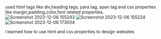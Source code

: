 used html tags like div,heading tags, para tag, span tag and css properties like margin,padding,color,font related properties.
![Screenshot 2023-12-06 155243](https://github.com/greatlalbabu/Bikaner-wala/assets/152646798/2e993299-7a70-46b1-9e53-ab4c6deb30dd)
![Screenshot 2023-12-06 155224](https://github.com/greatlalbabu/Bikaner-wala/assets/152646798/28b5b32a-04b3-4011-a57d-1779c960b521)
![Screenshot 2023-12-06 173004](https://github.com/greatlalbabu/Bikaner-wala/assets/152646798/0b55cc88-e295-4ec0-9315-c2514d57cc0c)

i learned how to use html and css properties to design websites
